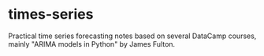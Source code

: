 # times-series

Practical time series forecasting notes based on several DataCamp courses, mainly "ARIMA models in Python" by James Fulton.
